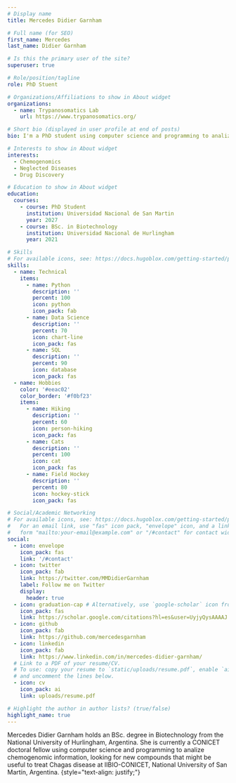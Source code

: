 ```yaml
---
# Display name
title: Mercedes Didier Garnham

# Full name (for SEO)
first_name: Mercedes
last_name: Didier Garnham

# Is this the primary user of the site?
superuser: true

# Role/position/tagline
role: PhD Stuent

# Organizations/Affiliations to show in About widget
organizations:
  - name: Trypanosomatics Lab
    url: https://www.trypanosomatics.org/

# Short bio (displayed in user profile at end of posts)
bio: I'm a PhD student using computer science and programming to analize chemogenomic information, looking for novel compounds to treat Chagas disease .

# Interests to show in About widget
interests:
  - Chemogenomics
  - Neglected Diseases
  - Drug Discovery

# Education to show in About widget
education:
  courses:
    - course: PhD Student
      institution: Universidad Nacional de San Martin
      year: 2027
    - course: BSc. in Biotechnology
      institution: Universidad Nacional de Hurlingham
      year: 2021

# Skills
# For available icons, see: https://docs.hugoblox.com/getting-started/page-builder/#icons
skills:
  - name: Technical
    items:
      - name: Python
        description: ''
        percent: 100
        icon: python
        icon_pack: fab
      - name: Data Science
        description: ''
        percent: 70
        icon: chart-line
        icon_pack: fas
      - name: SQL
        description: ''
        percent: 90
        icon: database
        icon_pack: fas
  - name: Hobbies
    color: '#eeac02'
    color_border: '#f0bf23'
    items:
      - name: Hiking
        description: ''
        percent: 60
        icon: person-hiking
        icon_pack: fas
      - name: Cats
        description: ''
        percent: 100
        icon: cat
        icon_pack: fas
      - name: Field Hockey
        description: ''
        percent: 80
        icon: hockey-stick
        icon_pack: fas

# Social/Academic Networking
# For available icons, see: https://docs.hugoblox.com/getting-started/page-builder/#icons
#   For an email link, use "fas" icon pack, "envelope" icon, and a link in the
#   form "mailto:your-email@example.com" or "/#contact" for contact widget.
social:
  - icon: envelope
    icon_pack: fas
    link: '/#contact'
  - icon: twitter
    icon_pack: fab
    link: https://twitter.com/MMDidierGarnham
    label: Follow me on Twitter
    display:
      header: true
  - icon: graduation-cap # Alternatively, use `google-scholar` icon from `ai` icon pack
    icon_pack: fas
    link: https://scholar.google.com/citations?hl=es&user=UyjyQysAAAAJ
  - icon: github
    icon_pack: fab
    link: https://github.com/mercedesgarnham
  - icon: linkedin
    icon_pack: fab
    link: https://www.linkedin.com/in/mercedes-didier-garnham/
  # Link to a PDF of your resume/CV.
  # To use: copy your resume to `static/uploads/resume.pdf`, enable `ai` icons in `params.yaml`,
  # and uncomment the lines below.
  - icon: cv
    icon_pack: ai
    link: uploads/resume.pdf

# Highlight the author in author lists? (true/false)
highlight_name: true
---
```


Mercedes Didier Garnham holds an BSc. degree in Biotechnology from the National University of Hurlingham, Argentina. She is currently a CONICET doctoral fellow using computer science and programming to analize chemogenomic information, looking for new compounds that might be useful to treat Chagas disease at IIBIO-CONICET, National University of San Martín, Argentina.
{style="text-align: justify;"}
